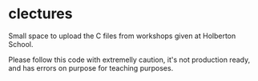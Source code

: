 # clectures
Small space to upload the C files from workshops given at Holberton School.

Please follow this code with extremelly caution, it's not production ready, and has errors on purpose for teaching purposes.
